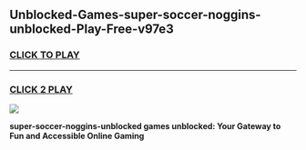 
## Unblocked-Games-super-soccer-noggins-unblocked-Play-Free-v97e3
<h3>
<a href="https://premium76.site?title=super-soccer-noggins-unblocked&ref=23A">CLICK TO PLAY</a></h3>
<hr>

<h3>
<a href="https://premium76.site?title=super-soccer-noggins-unblocked&ref=23A">CLICK 2 PLAY</a>
  
</h3>

<a href="https://premium76.site?title=super-soccer-noggins-unblocked&ref=23A"><img src="https://clearcache.store/games.png"></a>


**super-soccer-noggins-unblocked games unblocked: Your Gateway to Fun and Accessible Online Gaming**
